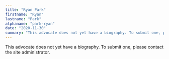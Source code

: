 ```yaml
---
title: "Ryan Park"
firstname: "Ryan"
lastname: "Park"
alphaname: "park-ryan"
date: "2020-11-30"
summary: "This advocate does not yet have a biography. To submit one, please contact the site administrator."
---
```

This advocate does not yet have a biography. To submit one, please contact the site administrator.

